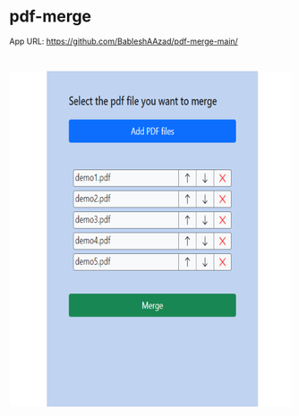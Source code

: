 # pdf-merge
App URL: https://github.com/BableshAAzad/pdf-merge-main/ 

<br>

<p align="center">
  <img src="screenshots/BOB.png" height="600">
</p>

